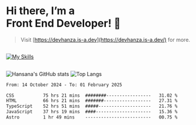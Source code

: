 # Hi there, I’m a<br>Front End Developer! 👋
> Visit [https://devhanza.is-a.dev](https://devhanza.is-a.dev/) for more.

##
[![My Skills](https://skillicons.dev/icons?i=html,css,js,tailwind,sass,bootstrap,ts,angular,nodejs,express,py,wordpress,figma,ps)](https://hansana.is-a.dev)
##
![Hansana's GitHub stats](https://github-readme-stats.vercel.app/api?username=DevHanza\&hide=issues\&show_icons=true&theme=dark)
![Top Langs](https://github-readme-stats.vercel.app/api/top-langs/?username=DevHanza\&layout=compact&theme=dark)

<!--START_SECTION:waka-->

```txt
From: 14 October 2024 - To: 01 February 2025

CSS           75 hrs 21 mins  ########-----------------   31.02 %
HTML          66 hrs 21 mins  #######------------------   27.31 %
TypeScript    52 hrs 51 mins  #####--------------------   21.76 %
JavaScript    37 hrs 19 mins  ####---------------------   15.36 %
Astro         1 hr 49 mins    -------------------------   00.75 %
```

<!--END_SECTION:waka-->


